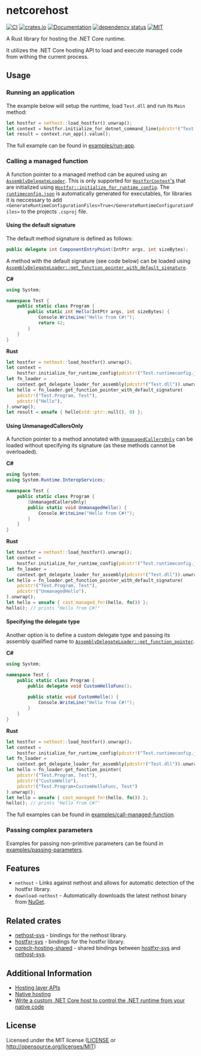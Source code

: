# netcorehost

[![CI](https://github.com/OpenByteDev/netcorehost/actions/workflows/ci.yml/badge.svg)](https://github.com/OpenByteDev/netcorehost/actions/workflows/ci.yml)
[![crates.io](https://img.shields.io/crates/v/netcorehost.svg)](https://crates.io/crates/netcorehost)
[![Documentation](https://docs.rs/netcorehost/badge.svg)](https://docs.rs/netcorehost)
[![dependency status](https://deps.rs/repo/github/openbytedev/netcorehost/status.svg)](https://deps.rs/repo/github/openbytedev/netcorehost)
[![MIT](https://img.shields.io/crates/l/netcorehost.svg)](https://github.com/OpenByteDev/netcorehost/blob/master/LICENSE)

<!-- cargo-sync-readme start -->

A Rust library for hosting the .NET Core runtime.

It utilizes the .NET Core hosting API to load and execute managed code from withing the current process. 

## Usage
### Running an application
The example below will setup the runtime, load `Test.dll` and run its `Main` method:
```rust
let hostfxr = nethost::load_hostfxr().unwrap();
let context = hostfxr.initialize_for_dotnet_command_line(pdcstr!("Test.dll")).unwrap();
let result = context.run_app().value();
```
The full example can be found in [examples/run-app](https://github.com/OpenByteDev/netcorehost/tree/master/examples/run-app).

### Calling a managed function
A function pointer to a managed method can be aquired using an [`AssemblyDelegateLoader`](https://docs.rs/netcorehost/*/netcorehost/hostfxr/struct.AssemblyDelegateLoader.html).
This is only supported for [`HostfxrContext`'s](https://docs.rs/netcorehost/*/netcorehost/hostfxr/struct.HostfxrContext.html) that are initialized using [`Hostfxr::initialize_for_runtime_config`](https://docs.rs/netcorehost/*/netcorehost/hostfxr/struct.Hostfxr.html#method.initialize_for_runtime_config). The [`runtimeconfig.json`](https://docs.microsoft.com/en-us/dotnet/core/run-time-config/) is automatically generated for executables, for libraries it is neccessary to add  `<GenerateRuntimeConfigurationFiles>True</GenerateRuntimeConfigurationFiles>` to the projects `.csproj` file.

#### Using the default signature
The default method signature is defined as follows:
```csharp
public delegate int ComponentEntryPoint(IntPtr args, int sizeBytes);
```

A method with the default signature (see code below) can be loaded using [`AssemblyDelegateLoader::get_function_pointer_with_default_signature`](https://docs.rs/netcorehost/*/netcorehost/hostfxr/struct.AssemblyDelegateLoader.html#method.get_function_pointer_with_default_signature).

**C#**
```cs
using System;

namespace Test {
    public static class Program {
        public static int Hello(IntPtr args, int sizeBytes) {
            Console.WriteLine("Hello from C#!");
            return 42;
        }
    }
}
```

**Rust**
```rust
let hostfxr = nethost::load_hostfxr().unwrap();
let context =
    hostfxr.initialize_for_runtime_config(pdcstr!("Test.runtimeconfig.json")).unwrap();
let fn_loader =
    context.get_delegate_loader_for_assembly(pdcstr!("Test.dll")).unwrap();
let hello = fn_loader.get_function_pointer_with_default_signature(
    pdcstr!("Test.Program, Test"),
    pdcstr!("Hello"),
).unwrap();
let result = unsafe { hello(std::ptr::null(), 0) };
```

#### Using UnmanagedCallersOnly
A function pointer to a method annotated with [`UnmanagedCallersOnly`](https://docs.microsoft.com/en-us/dotnet/api/system.runtime.interopservices.unmanagedcallersonlyattribute) can be loaded without specifying its signature (as these methods cannot be overloaded).

**C#**
```cs
using System;
using System.Runtime.InteropServices;

namespace Test {
    public static class Program {
        [UnmanagedCallersOnly]
        public static void UnmanagedHello() {
            Console.WriteLine("Hello from C#!");
        }
    }
}
```

**Rust**
```rust
let hostfxr = nethost::load_hostfxr().unwrap();
let context =
    hostfxr.initialize_for_runtime_config(pdcstr!("Test.runtimeconfig.json")).unwrap();
let fn_loader =
    context.get_delegate_loader_for_assembly(pdcstr!("Test.dll")).unwrap();
let hello = fn_loader.get_function_pointer_with_default_signature(
    pdcstr!("Test.Program, Test"),
    pdcstr!("UnmanagedHello"),
).unwrap();
let hello = unsafe { cast_managed_fn!(hello, fn()) };
hello(); // prints "Hello from C#!"
```


#### Specifying the delegate type
Another option is to define a custom delegate type and passing its assembly qualified name to [`AssemblyDelegateLoader::get_function_pointer`](https://docs.rs/netcorehost/*/netcorehost/hostfxr/struct.AssemblyDelegateLoader.html#method.get_function_pointer).

**C#**
```cs
using System;

namespace Test {
    public static class Program {
        public delegate void CustomHelloFunc();
    
        public static void CustomHello() {
            Console.WriteLine("Hello from C#!");
        }
    }
}
```

**Rust**
```rust
let hostfxr = nethost::load_hostfxr().unwrap();
let context =
    hostfxr.initialize_for_runtime_config(pdcstr!("Test.runtimeconfig.json")).unwrap();
let fn_loader =
    context.get_delegate_loader_for_assembly(pdcstr!("Test.dll")).unwrap();
let hello = fn_loader.get_function_pointer(
    pdcstr!("Test.Program, Test"),
    pdcstr!("CustomHello"),
    pdcstr!("Test.Program+CustomHelloFunc, Test")
).unwrap();
let hello = unsafe { cast_managed_fn!(hello, fn()) };
hello(); // prints "Hello from C#!"
```

The full examples can be found in [examples/call-managed-function](https://github.com/OpenByteDev/netcorehost/tree/master/examples/call-managed-function).

### Passing complex parameters
Examples for passing non-primitive parameters can be found in [examples/passing-parameters](https://github.com/OpenByteDev/netcorehost/tree/master/examples/passing-parameters).

## Features
- `nethost` - Links against nethost and allows for automatic detection of the hostfxr library.
- `download-nethost` - Automatically downloads the latest nethost binary from [NuGet](https://www.nuget.org/packages/Microsoft.NETCore.DotNetHost/).

<!-- cargo-sync-readme end -->


## Related crates
- [nethost-sys](https://crates.io/crates/nethost-sys) - bindings for the nethost library.
- [hostfxr-sys](https://crates.io/crates/hostfxr-sys) - bindings for the hostfxr library.
- [coreclr-hosting-shared](https://crates.io/crates/coreclr-hosting-shared) - shared bindings between [hostfxr-sys](https://crates.io/crates/hostfxr-sys) and [nethost-sys](https://crates.io/crates/nethost-sys).

## Additional Information
- [Hosting layer APIs](https://github.com/dotnet/core-setup/blob/master/Documentation/design-docs/hosting-layer-apis.md)
- [Native hosting](https://github.com/dotnet/core-setup/blob/master/Documentation/design-docs/native-hosting.md#runtime-properties)
- [Write a custom .NET Core host to control the .NET runtime from your native code](https://docs.microsoft.com/en-us/dotnet/core/tutorials/netcore-hosting)

## License
Licensed under the MIT license ([LICENSE](https://github.com/OpenByteDev/netcorehost/blob/master/LICENSE) or http://opensource.org/licenses/MIT)
